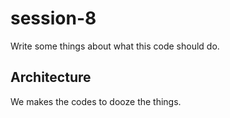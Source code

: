 # session-8

Write some things about what this code should do.

## Architecture

We makes the codes to dooze the things.